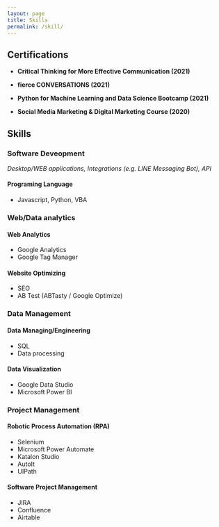 ```yaml
---
layout: page
title: Skills
permalink: /skill/
---
```


## Certifications

- **Critical Thinking for More Effective Communication (2021)**

- **fierce CONVERSATIONS (2021)**

- **Python for Machine Learning and Data Science Bootcamp (2021)**

- **Social Media Marketing & Digital Marketing Course (2020)**

## Skills

### Software Deveopment
*Desktop/WEB applications, Integrations (e.g. LINE Messaging Bot), API*

#### Programing Language
- Javascript, Python, VBA

### Web/Data analytics

#### Web Analytics
- Google Analytics
- Google Tag Manager

#### Website Optimizing
- SEO
- AB Test (ABTasty / Google Optimize)

### Data Management

#### Data Managing/Engineering
- SQL
- Data processing

#### Data Visualization
- Google Data Studio
- Microsoft Power BI

### Project Management

#### Robotic Process Automation (RPA)
- Selenium
- Microsoft Power Automate
- Katalon Studio
- AutoIt
- UIPath

#### Software Project Management

- JIRA
- Confluence
- Airtable


